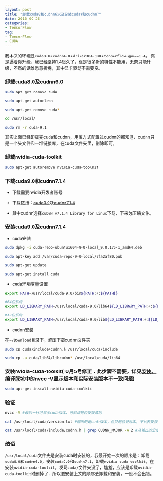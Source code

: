 ```yaml
---
layout: post
title: "卸载cuda8和cudnn6以及安装cuda9和cudnn7"
date: 2018-09-26
categories:
- TensorFlow
tag:
- TensorFlow
- CUDA
---
```


我本来的环境是`cuda8.0`+`cudnn6.0`+`driver384.130`+`tensorflow-gpu==1.4`。
真是逼着你升级，我已经坚持1.4很久了，但是很多新的特性不能用，无奈只能升级，不然的话谁愿意折腾，其中显卡驱动不需要变。

### 卸载cuda8.0及cudnn6.0

```bash
sudo apt-get remove cuda 

sudo apt-get autoclean

sudo apt-get remove cuda*

cd /usr/local/

sudo rm -r cuda-9.1
```
其实上面已经卸载完cuda和cudnn，用库方式配置过cudnn的都知道，cudnn只是一个头文件和一堆链接库，在cuda文件夹里，删除即可。

### 卸载nvidia-cuda-toolkit

```bash
sudo apt-get autoremove nvidia-cuda-toolkit
```

### 下载cuda9.0和cudnn7.1.4

- 下载需要nvidia开发者账号

- 下载链接：[cuda9.0](https://developer.nvidia.com/cuda-90-download-archive?target_os=Linux&target_arch=x86_64&target_distro=Ubuntu&target_version=1604&target_type=deblocal)及[cudnn7.1.4](https://developer.nvidia.com/rdp/cudnn-archive)

- 其中cudnn选择`cuDNN v7.1.4 Library for Linux`下载，下来为压缩文件。

### 安装cuda9.0及cudnn7.1.4

- cuda安装

```bash
sudo dpkg -i cuda-repo-ubuntu1604-9-0-local_9.0.176-1_amd64.deb 

sudo apt-key add /var/cuda-repo-9-0-local/7fa2af80.pub

sudo apt-get update

sudo apt-get install cuda
```

- cuda环境变量设置

```bash
export PATH=/usr/local/cuda-9.0/bin${PATH:+:${PATH}}

#64位系统
export LD_LIBRARY_PATH=/usr/local/cuda-9.0/lib64${LD_LIBRARY_PATH:+:${LD_LIBRARY_PATH}}

#32位系统
export LD_LIBRARY_PATH=/usr/local/cuda-9.0/lib${LD_LIBRARY_PATH:+:${LD_LIBRARY_PATH}}
```

- cudnn安装

在`~/Download`目录下，解压下载cudnn文件夹

```bash
sudo cp cuda/include/cudnn.h /usr/local/cuda/include

sudo cp -a cuda/lib64/libcudnn* /usr/local/cuda/lib64
```

### 安装nvidia-cuda-toolkit(10月5号修正：此步骤不需要，详见[安装、编译踩坑](https://dasuda.top/%E7%BC%96%E8%AF%91%E5%AE%89%E8%A3%85/2018/10/01/%E5%AE%89%E8%A3%85-%E7%BC%96%E8%AF%91%E8%B8%A9%E5%9D%91/)中的**nvcc -V显示版本和实际安装版本不一致**问题)

```bash
sudo apt-get install nvidia-cuda-toolkit
```

### 验证

```bash
nvcc -V #最后一行可显示cuda版本，可验证是否安装成功

cat /usr/local/cuda/version.txt #输出的是cuda版本，但只是验证版本，不代表安装一定成功

cat /usr/local/cuda/include/cudnn.h | grep CUDNN_MAJOR -A 2 #从输出的宏定义可以查看cudnn的版本，只能验证版本，不代表安装成功
```

### 结语

`/usr/local/cuda`文件夹是安装cuda时安装的，我最开始一次的顺序是：卸载`cuda8.0`和`cudnn6.0`，安装`cuda9.0`和`cudnn7.1`，卸载`nvidia-cuda-toolkit`，在安装`nvidia-cuda-toolkit`，发现`cuda/`文件夹没了，尴尬，应该是卸载`nvidia-cuda-toolkit`时删掉了，所以要安装上文的顺序去卸载和安装，一般不会出错。
